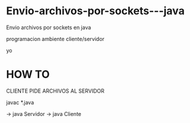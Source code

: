 # Envio-archivos-por-sockets---java
Envio archivos por sockets en java

programacion ambiente cliente/servidor 

yo


# HOW TO
CLIENTE PIDE ARCHIVOS AL SERVIDOR

javac *.java

-> java Servidor
-> java Cliente
